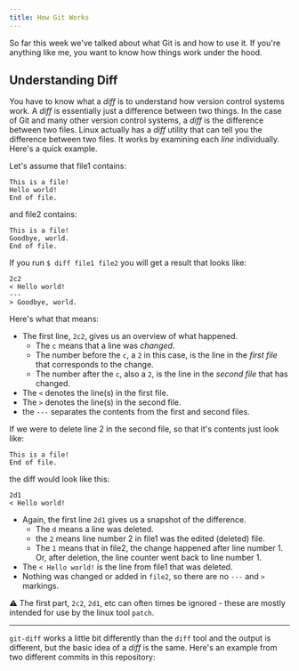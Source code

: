 ```yaml
---
title: How Git Works
---
```


So far this week we've talked about what Git is and how to use it. If you're
anything like me, you want to know how things work under the hood.

## Understanding Diff

You have to know what a *diff* is to understand how version control systems work.
A *diff* is essentially just a difference between two things. In the case of Git
and many other version control systems, a *diff* is the difference between two
files. Linux actually has a *diff* utility that can tell you the difference
between two files. It works by examining each *line* individually. Here's a
quick example.

Let's assume that file1 contains:
```
This is a file!
Hello world!
End of file.
```
and file2 contains:
```
This is a file!
Goodbye, world.
End of file.
```
If you run `$ diff file1 file2` you will get a result that looks like:
```
2c2
< Hello world!
---
> Goodbye, world.
```
Here's what that means:
* The first line, `2c2`, gives us an overview of what happened.
  *  The `c` means that a line was *changed*.
  *  The number before the `c`, a `2` in this case, is the line in the *first
  file* that corresponds to the change.
  * The number after the `c`, also a `2`, is the line in the *second file* that
  has changed.
* The `<` denotes the line(s) in the first file.
* The `>` denotes the line(s) in the second file.
* the `---` separates the contents from the first and second files.

If we were to delete line 2 in the second file, so that it's contents just look
like:
```
This is a file!
End of file.
```
the diff would look like this:
```
2d1
< Hello world!
```
* Again, the first line `2d1` gives us a snapshot of the difference.
  * The `d` means a line was deleted.
  * the `2` means line number 2 in file1 was the edited (deleted) file.
  * The `1` means that in file2, the change happened after line number 1. Or,
  after deletion, the line counter went back to line number 1.
* The `< Hello world!` is the line from file1 that was deleted.
* Nothing was changed or added in `file2`, so there are no `---` and `>` markings.

:warning: The first part, `2c2`, `2d1`, etc can often times be ignored - these are
mostly intended for use by the linux tool `patch`.

---

`git-diff` works a little bit differently than the `diff` tool and the output is
different, but the basic idea of a *diff* is the same. Here's an example from
two different commits in this repository:

